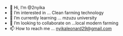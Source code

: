 - 👋 Hi, I’m @2nyika
- 👀 I’m interested in ... Clean farming technology
- 🌱 I’m currently learning ... mzuzu university
- 💞️ I’m looking to collaborate on ...local modern farming
- 📫 How to reach me ... nyikaleonard29@gmail.com

<!---
2nyika/2nyika is a ✨ special ✨ repository because its `README.md` (this file) appears on your GitHub profile.
You can click the Preview link to take a look at your changes.
--->
